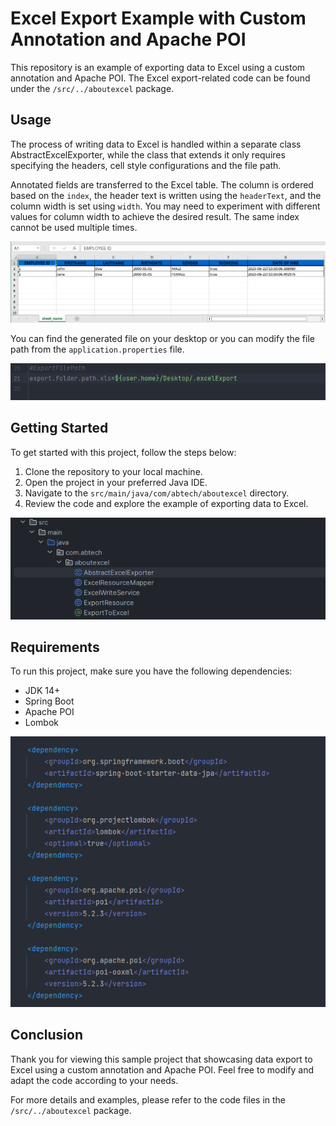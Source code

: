 # Excel Export Example with Custom Annotation and Apache POI

This repository is an example of exporting data to Excel using a custom annotation and Apache POI. The Excel export-related code can be found under the `/src/../aboutexcel` package.

## Usage

The process of writing data to Excel is handled within a separate class AbstractExcelExporter, while the class that extends it only requires specifying the headers, cell style configurations and the file path.

Annotated fields are transferred to the Excel table. The column is ordered based on the `index`, the header text is written using the `headerText`, and the column width is set using `width`. You may need to experiment with different values for column width to achieve the desired result.
The same index cannot be used multiple times.

![Excel View](https://github.com/adambornrepo/ExportToExcel/blob/master/src/main/resources/images/excel.png)

You can find the generated file on your desktop or you can modify the file path from the `application.properties` file.

![File Path](https://github.com/adambornrepo/ExportToExcel/blob/master/src/main/resources/images/filepath.png)

## Getting Started

To get started with this project, follow the steps below:

1. Clone the repository to your local machine.
2. Open the project in your preferred Java IDE.
3. Navigate to the `src/main/java/com/abtech/aboutexcel` directory.
4. Review the code and explore the example of exporting data to Excel.


![src-aboutexcel](https://github.com/adambornrepo/ExportToExcel/blob/master/src/main/resources/images/src-aboutexcel.png)

## Requirements

To run this project, make sure you have the following dependencies:

- JDK 14+
- Spring Boot
- Apache POI
- Lombok

![Dependencies](https://github.com/adambornrepo/ExportToExcel/blob/master/src/main/resources/images/dependencies.png)

## Conclusion

Thank you for viewing this sample project that showcasing data export to Excel using a custom annotation and Apache POI. Feel free to modify and adapt the code according to your needs.

For more details and examples, please refer to the code files in the `/src/../aboutexcel` package.
